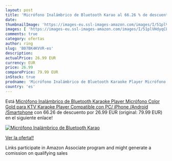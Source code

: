 ```yaml
---
layout: post
title: 'Micrófono Inalámbrico de Bluetooth Karao al 66.26 % de descuento'
date: 
thumbnailImage: 'https://images-eu.ssl-images-amazon.com/images/I/51plVHdyqCL._SL200_.jpg'
images: [ 'https://images-eu.ssl-images-amazon.com/images/I/51plVHdyqCL._SL200_.jpg' ]
comments: true
category: ofertas
author: ring
slug: 'B07BK4KVVR-es'
description:
actualPrice: 26.99 EUR
currency: EUR
price: 26.99
comparePrice: 79.99 EUR
inStock: true
prodname: 'Micrófono Inalámbrico de Bluetooth Karaoke Player Micrófono Color Gold para KTV Karaoke Player Compatible con PC/ iPhone /Android /Smartphone'
country: 'es'
---
```


Está [Micrófono Inalámbrico de Bluetooth Karaoke Player Micrófono Color Gold para KTV Karaoke Player Compatible con PC/ iPhone /Android /Smartphone](https://www.amazon.es/dp/B07BK4KVVR/?tag=tolees-21) con 66.26 de descuento por 26.99 EUR (original: 79.99 EUR) en el siguiente enlace!

[![Micrófono Inalámbrico de Bluetooth Karao](https://images-eu.ssl-images-amazon.com/images/I/51plVHdyqCL._SL200_.jpg)](https://www.amazon.es/dp/B07BK4KVVR/?tag=tolees-21)

[Ver la oferta!!](https://www.amazon.es/dp/B07BK4KVVR/?tag=tolees-21)

Links participate in Amazon Associate program and might generate a comission on qualifying sales



